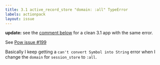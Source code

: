 ```yaml
---
title: 3.1 active_record_store "domain: :all" TypeError
labels: actionpack
layout: issue
---
```


**update:** see the [comment below](#issuecomment-1956547) for a clean 3.1 app with the same error.

See [Pow issue #199](https://github.com/37signals/pow/issues/199)

Basically I keep getting a `can't convert Symbol into String` error when I change the `domain` for `session_store` to `:all`.

